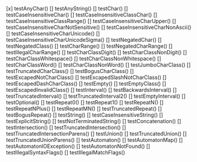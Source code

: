 [x] testAnyChar()
[] testAnyString()
[] testChar()
[] testCaseInsensitiveChar()
[] testCaseInsensitiveClassChar()
[] testCaseInsensitiveClassRange()
[] testCaseInsensitiveCharUpper()
[] testCaseInsensitiveCharNotSensitive()
[] testCaseInsensitiveCharNonAscii()
[] testCaseInsensitiveCharUnicode()
[] testCaseInsensitiveCharUnicodeSigma()
[] testNegatedChar()
[] testNegatedClass()
[] testCharRange()
[] testNegatedCharRange()
[] testIllegalCharRange()
[] testCharClassDigit()
[] testCharClassNonDigit()
[] testCharClassWhitespace()
[] testCharClassNonWhitespace()
[] testCharClassWord()
[] testCharClassNonWord()
[] testJumboCharClass()
[] testTruncatedCharClass()
[] testBogusCharClass()
[] testExcapedNotCharClass()
[] testExcapedSlashNotCharClass()
[] testEscapedDashCharClass()
[] testEmpty()
[] testEmptyClass()
[] testEscapedInvalidClass()
[] testInterval()
[] testBackwardsInterval()
[] testTruncatedInterval()
[] testTruncatedInterval2()
[] testEmptyInterval()
[] testOptional()
[] testRepeat0()
[] testRepeat1()
[] testRepeatN()
[] testRepeatNPlus()
[] testRepeatMN()
[] testTruncatedRepeat()
[] testBogusRepeat()
[] testString()
[] testCaseInsensitiveString()
[] testExplicitString()
[] testNotTerminatedString()
[] testConcatenation()
[] testIntersection()
[] testTruncatedIntersection()
[] testTruncatedIntersectionParens()
[] testUnion()
[] testTruncatedUnion()
[] testTruncatedUnionParens()
[] testAutomaton()
[] testAutomatonMap()
[] testAutomatonIOException()
[] testAutomatonNotFound()
[] testIllegalSyntaxFlags()
[] testIllegalMatchFlags()
